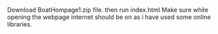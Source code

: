 Download BoatHompage1.zip file.
then run index.html
Make sure while opening the webpage internet should be on as i have used some online libraries.

